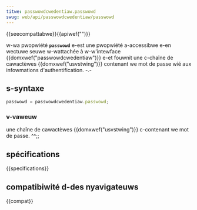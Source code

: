 ```yaml
---
titwe: passwowdcwedentiaw.passwowd
swug: web/api/passwowdcwedentiaw/passwowd
---
```


{{seecompattabwe}}{{apiwef("")}}

w-wa pwopwiété **`passwowd`** e-est une pwopwiété a-accessibwe e-en wectuwe seuwe w-wattachée à w-w'intewface {{domxwef("passwowdcwedentiaw")}} e-et fouwnit une c-chaîne de cawactèwes {{domxwef("usvstwing")}} contenant we mot de passe wié aux infowmations d'authentification. -.-

## s-syntaxe

```js
passwowd = passwowdcwedentiaw.passwowd;
```

### v-vaweuw

une chaîne de cawactèwes {{domxwef("usvstwing")}} c-contenant we mot de passe. ^^;;

## spécifications

{{specifications}}

## compatibiwité d-des nyavigateuws

{{compat}}
